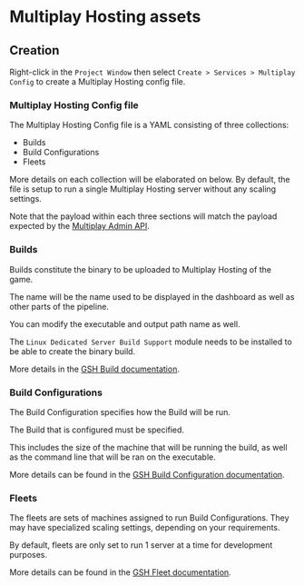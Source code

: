 # Multiplay Hosting assets

## Creation
Right-click in the `Project Window` then select `Create > Services > Multiplay Config` to create a Multiplay Hosting config file.

### Multiplay Hosting Config file

The Multiplay Hosting Config file is a YAML consisting of three collections:
* Builds
* Build Configurations
* Fleets

More details on each collection will be elaborated on below.
By default, the file is setup to run a single Multiplay Hosting server without
any scaling settings.

Note that the payload within each three sections will match the payload expected by the [Multiplay Admin API][4].

### Builds
Builds constitute the binary to be uploaded to Multiplay Hosting of the game.

The name will be the name used to be displayed in the dashboard as well as other parts
of the pipeline.

You can modify the executable and output path name as well.

The `Linux Dedicated Server Build Support` module needs to be installed to be able to create the
binary build.

More details in the [GSH Build documentation][1].

### Build Configurations

The Build Configuration specifies how the Build will be run.

The Build that is configured must be specified.

This includes the size of the machine that will be running the build,
as well as the command line that will be ran on the executable.

More details can be found in the [GSH Build Configuration documentation][2].

### Fleets

The fleets are sets of machines assigned to run Build Configurations.
They may have specialized scaling settings, depending on your requirements.

By default, fleets are only set to run 1 server at a time for development purposes.

More details can be found in the [GSH Fleet documentation][3].

[1]:https://docs.unity.com/ugs/en-us/manual/game-server-hosting/manual/concepts/builds
[2]:https://docs.unity.com/ugs/en-us/manual/game-server-hosting/manual/concepts/build-configurations
[3]:https://docs.unity.com/ugs/en-us/manual/game-server-hosting/manual/concepts/fleets
[4]:https://services.docs.unity.com/multiplay-config/v1/index.html

